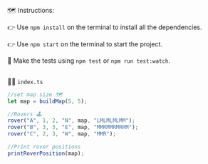 ##

🗺️ Instructions:

👉 Use `npm install` on the terminal to install all the dependencies.

👉 Use `npm start` on the terminal to start the project.

🧪 Make the tests using `npm test` or `npm run test:watch`.

##

👨‍💻 `index.ts`

```TypeScript
//set map size 🗺️
let map = buildMap(5, 5);

//Rovers 🕹️
rover("A", 1, 2, "N", map, "LMLMLMLMM");
rover("B", 3, 3, "E", map, "MMRMMRMRRM");
rover("C", 2, 3, "W", map, "MMR");

//Print rover positions
printRoverPosition(map);

```
